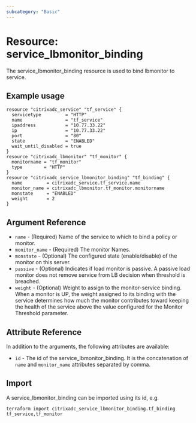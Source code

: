 ```yaml
---
subcategory: "Basic"
---
```


# Resource: service_lbmonitor_binding

The service_lbmonitor_binding resource is used to bind lbmonitor to service.


## Example usage

```hcl
resource "citrixadc_service" "tf_service" {
  servicetype         = "HTTP"
  name                = "tf_service"
  ipaddress           = "10.77.33.22"
  ip                  = "10.77.33.22"
  port                = "80"
  state               = "ENABLED"
  wait_until_disabled = true
}
resource "citrixadc_lbmonitor" "tf_monitor" {
  monitorname = "tf_monitor"
  type        = "HTTP"
}
resource "citrixadc_service_lbmonitor_binding" "tf_binding" {
  name         = citrixadc_service.tf_service.name
  monitor_name = citrixadc_lbmonitor.tf_monitor.monitorname
  monstate     = "ENABLED"
  weight       = 2
}
```


## Argument Reference

* `name` - (Required) Name of the service to which to bind a policy or monitor.
* `monitor_name` - (Required) The monitor Names.
* `monstate` - (Optional) The configured state (enable/disable) of the monitor on this server.
* `passive` - (Optional) Indicates if load monitor is passive. A passive load monitor does not remove service from LB decision when threshold is breached.
* `weight` - (Optional) Weight to assign to the monitor-service binding. When a monitor is UP, the weight assigned to its binding with the service determines how much the monitor contributes toward keeping the health of the service above the value configured for the Monitor Threshold parameter.


## Attribute Reference

In addition to the arguments, the following attributes are available:

* `id` - The id of the service_lbmonitor_binding. It is the concatenation of `name` and `monitor_name` attributes separated by comma.


## Import

A service_lbmonitor_binding can be imported using its id, e.g.

```shell
terraform import citrixadc_service_lbmonitor_binding.tf_binding tf_service,tf_monitor
```

